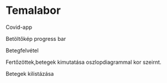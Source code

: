 # Temalabor

Covid-app

Betöltőkép progress bar

Betegfelvétel

Fertőzöttek,betegek kimutatása oszlopdiagrammal kor szeirnt.

Betegek kilistázása
